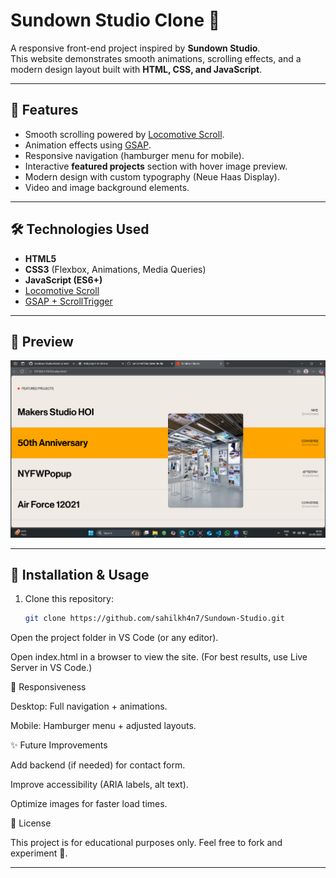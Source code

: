 # Sundown Studio Clone 🎨

A responsive front-end project inspired by **Sundown Studio**.  
This website demonstrates smooth animations, scrolling effects, and a modern design layout built with **HTML, CSS, and JavaScript**.

---

## 🚀 Features
- Smooth scrolling powered by [Locomotive Scroll](https://locomotivemtl.github.io/locomotive-scroll/).
- Animation effects using [GSAP](https://greensock.com/gsap/).
- Responsive navigation (hamburger menu for mobile).
- Interactive **featured projects** section with hover image preview.
- Modern design with custom typography (Neue Haas Display).
- Video and image background elements.

---

## 🛠️ Technologies Used
- **HTML5**
- **CSS3** (Flexbox, Animations, Media Queries)
- **JavaScript (ES6+)**
- [Locomotive Scroll](https://locomotivemtl.github.io/locomotive-scroll/)
- [GSAP + ScrollTrigger](https://greensock.com/scrolltrigger/)

---

## 📸 Preview
![Project Screenshot](./Assets/preview.png)

---

## 🔧 Installation & Usage
1. Clone this repository:
   ```bash
   git clone https://github.com/sahilkh4n7/Sundown-Studio.git
Open the project folder in VS Code (or any editor).

Open index.html in a browser to view the site.
(For best results, use Live Server in VS Code.)

📱 Responsiveness

Desktop: Full navigation + animations.

Mobile: Hamburger menu + adjusted layouts.

✨ Future Improvements

Add backend (if needed) for contact form.

Improve accessibility (ARIA labels, alt text).

Optimize images for faster load times.

📄 License

This project is for educational purposes only.
Feel free to fork and experiment 🚀.

---
